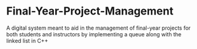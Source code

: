 # Final-Year-Project-Management
A digital system meant to aid in the management of final-year projects for both students and instructors by implementing a queue along with the linked list in C++
